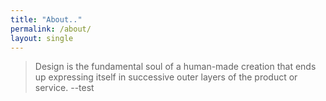 ```yaml
---
title: "About.."
permalink: /about/
layout: single
---
```



> Design is the fundamental soul of a human-made creation that ends up expressing itself in successive outer layers of the product or service.  --test
